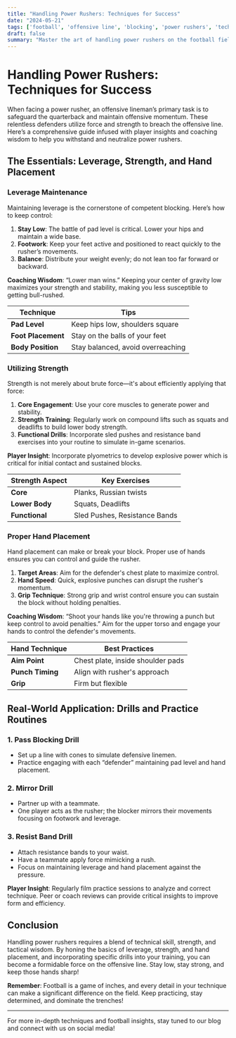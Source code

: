 ```yaml
---
title: "Handling Power Rushers: Techniques for Success"
date: "2024-05-21"
tags: ['football', 'offensive line', 'blocking', 'power rushers', 'techniques', 'coaching', 'skills', 'player development', 'sports']
draft: false
summary: "Master the art of handling power rushers on the football field. Delve into expert strategies including leverage maintenance, utilizing strength, and achieving proper hand placement to elevate your blocking game."
---
```


# Handling Power Rushers: Techniques for Success

When facing a power rusher, an offensive lineman’s primary task is to safeguard the quarterback and maintain offensive momentum. These relentless defenders utilize force and strength to breach the offensive line. Here’s a comprehensive guide infused with player insights and coaching wisdom to help you withstand and neutralize power rushers.

## The Essentials: Leverage, Strength, and Hand Placement

### Leverage Maintenance

Maintaining leverage is the cornerstone of competent blocking. Here’s how to keep control:

1. **Stay Low**: The battle of pad level is critical. Lower your hips and maintain a wide base.
2. **Footwork**: Keep your feet active and positioned to react quickly to the rusher’s movements.
3. **Balance**: Distribute your weight evenly; do not lean too far forward or backward.

**Coaching Wisdom**: “Lower man wins.” Keeping your center of gravity low maximizes your strength and stability, making you less susceptible to getting bull-rushed.

| Technique       | Tips                                   |
|-----------------|----------------------------------------|
| **Pad Level**   | Keep hips low, shoulders square       |
| **Foot Placement** | Stay on the balls of your feet          |
| **Body Position**     | Stay balanced, avoid overreaching         |

### Utilizing Strength

Strength is not merely about brute force—it's about efficiently applying that force:

1. **Core Engagement**: Use your core muscles to generate power and stability.
2. **Strength Training**: Regularly work on compound lifts such as squats and deadlifts to build lower body strength.
3. **Functional Drills**: Incorporate sled pushes and resistance band exercises into your routine to simulate in-game scenarios.

**Player Insight**: Incorporate plyometrics to develop explosive power which is critical for initial contact and sustained blocks.

| Strength Aspect   | Key Exercises                          |
|-------------------|----------------------------------------|
| **Core**          | Planks, Russian twists                 |
| **Lower Body**    | Squats, Deadlifts                      |
| **Functional**    | Sled Pushes, Resistance Bands          |

### Proper Hand Placement

Hand placement can make or break your block. Proper use of hands ensures you can control and guide the rusher. 

1. **Target Areas**: Aim for the defender's chest plate to maximize control.
2. **Hand Speed**: Quick, explosive punches can disrupt the rusher's momentum.
3. **Grip Technique**: Strong grip and wrist control ensure you can sustain the block without holding penalties.

**Coaching Wisdom**: “Shoot your hands like you're throwing a punch but keep control to avoid penalties.” Aim for the upper torso and engage your hands to control the defender's movements.

| Hand Technique    | Best Practices                         |
|-------------------|----------------------------------------|
| **Aim Point**     | Chest plate, inside shoulder pads      |
| **Punch Timing**  | Align with rusher's approach           |
| **Grip**          | Firm but flexible                      |

## Real-World Application: Drills and Practice Routines

### 1. **Pass Blocking Drill**
   - Set up a line with cones to simulate defensive linemen.
   - Practice engaging with each “defender” maintaining pad level and hand placement.

### 2. **Mirror Drill**
   - Partner up with a teammate.
   - One player acts as the rusher; the blocker mirrors their movements focusing on footwork and leverage.

### 3. **Resist Band Drill**
   - Attach resistance bands to your waist.
   - Have a teammate apply force mimicking a rush.
   - Focus on maintaining leverage and hand placement against the pressure.

**Player Insight**: Regularly film practice sessions to analyze and correct technique. Peer or coach reviews can provide critical insights to improve form and efficiency.

## Conclusion

Handling power rushers requires a blend of technical skill, strength, and tactical wisdom. By honing the basics of leverage, strength, and hand placement, and incorporating specific drills into your training, you can become a formidable force on the offensive line. Stay low, stay strong, and keep those hands sharp!

**Remember**: Football is a game of inches, and every detail in your technique can make a significant difference on the field. Keep practicing, stay determined, and dominate the trenches!

---

For more in-depth techniques and football insights, stay tuned to our blog and connect with us on social media!
```